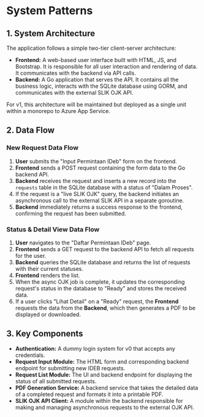 # System Patterns

## 1. System Architecture
The application follows a simple two-tier client-server architecture:
- **Frontend:** A web-based user interface built with HTML, JS, and Bootstrap. It is responsible for all user interaction and rendering of data. It communicates with the backend via API calls.
- **Backend:** A Go application that serves the API. It contains all the business logic, interacts with the SQLite database using GORM, and communicates with the external SLIK OJK API.

For v1, this architecture will be maintained but deployed as a single unit within a monorepo to Azure App Service.

## 2. Data Flow

### New Request Data Flow
1.  **User** submits the "Input Permintaan IDeb" form on the frontend.
2.  **Frontend** sends a POST request containing the form data to the Go backend API.
3.  **Backend** receives the request and inserts a new record into the `requests` table in the SQLite database with a status of "Dalam Proses".
4.  If the request is a "live SLIK OJK" query, the backend initiates an asynchronous call to the external SLIK API in a separate goroutine.
5.  **Backend** immediately returns a success response to the frontend, confirming the request has been submitted.

### Status & Detail View Data Flow
1.  **User** navigates to the "Daftar Permintaan IDeb" page.
2.  **Frontend** sends a GET request to the backend API to fetch all requests for the user.
3.  **Backend** queries the SQLite database and returns the list of requests with their current statuses.
4.  **Frontend** renders the list.
5.  When the async OJK job is complete, it updates the corresponding request's status in the database to "Ready" and stores the received data.
6.  If a user clicks "Lihat Detail" on a "Ready" request, the **Frontend** requests the data from the **Backend**, which then generates a PDF to be displayed or downloaded.

## 3. Key Components
- **Authentication:** A dummy login system for v0 that accepts any credentials.
- **Request Input Module:** The HTML form and corresponding backend endpoint for submitting new IDEB requests.
- **Request List Module:** The UI and backend endpoint for displaying the status of all submitted requests.
- **PDF Generation Service:** A backend service that takes the detailed data of a completed request and formats it into a printable PDF.
- **SLIK OJK API Client:** A module within the backend responsible for making and managing asynchronous requests to the external OJK API.
